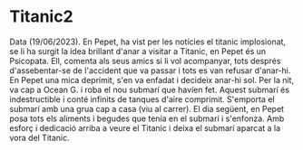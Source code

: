 # Titanic2
Data (19/06/2023).
En Pepet, ha vist per les notícies el titanic implosionat, se li ha surgit la idea brillant d'anar a visitar a Titanic, en Pepet és un Psicopata. Ell, comenta als seus amics si li vol acompanyar, tots després d'assebentar-se de l'accident que va passar i tots es van refusar d'anar-hi. En Pepet una mica deprimit, s'en va enfadat i decideix anar-hi sol. Per la nit, va cap a Ocean G. i roba el nou submarí que havíen fet. Aquest submarí és indestructible i conté infinits de tanques d'aire comprimit. S'emporta el submarí amb una grua cap a casa (viu al carrer). El dia següent, en Pepet posa tots els aliments i begudes que tenía en el submarí i s'enfonza. Amb esforç i dedicació arriba a veure el Titanic i deixa el submarí aparcat a la vora del Titanic.
